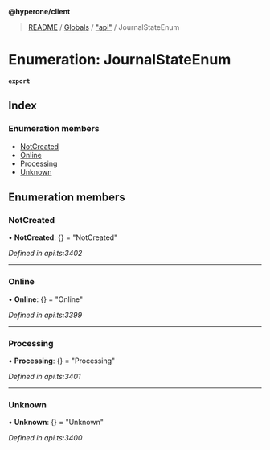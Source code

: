 **@hyperone/client**

> [README](../README.md) / [Globals](../globals.md) / ["api"](../modules/_api_.md) / JournalStateEnum

# Enumeration: JournalStateEnum

**`export`** 

## Index

### Enumeration members

* [NotCreated](_api_.journalstateenum.md#notcreated)
* [Online](_api_.journalstateenum.md#online)
* [Processing](_api_.journalstateenum.md#processing)
* [Unknown](_api_.journalstateenum.md#unknown)

## Enumeration members

### NotCreated

•  **NotCreated**: {} = "NotCreated"

*Defined in api.ts:3402*

___

### Online

•  **Online**: {} = "Online"

*Defined in api.ts:3399*

___

### Processing

•  **Processing**: {} = "Processing"

*Defined in api.ts:3401*

___

### Unknown

•  **Unknown**: {} = "Unknown"

*Defined in api.ts:3400*

